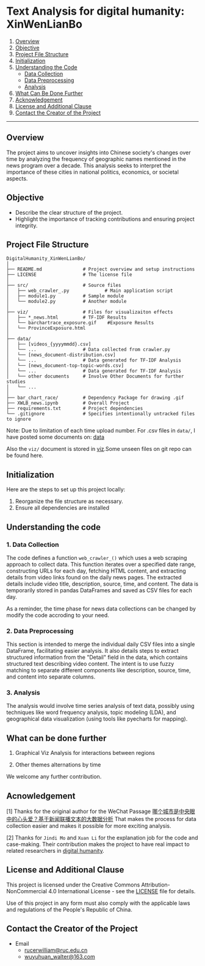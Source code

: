 # Text Analysis for digital humanity: XinWenLianBo

1. [Overview](#overview)
2. [Objective](#objective)
3. [Project File Structure](#project-file-structure)
4. [Initialization](#initialization)
5. [Understanding the Code](#understanding-the-code)
    - [Data Collection](#1-data-collection)
    - [Data Preprocessing](#2-data-preprocessing)
    - [Analysis](#3-analysis)
6. [What Can Be Done Further](#what-can-be-done-further)
7. [Acknowledgement](#acknowledgement)
8. [License and Additional Clause](#license-and-additional-clause)
9. [Contact the Creator of the Project](#contact-the-creator-of-the-project)

---

## Overview

The project aims to uncover insights into Chinese society's changes over time by analyzing the frequency of geographic names mentioned in the news program over a decade. This analysis seeks to interpret the importance of these cities in national politics, economics, or societal aspects.

## Objective

- Describe the clear structure of the project.
- Highlight the importance of tracking contributions and ensuring project integrity.

## Project File Structure

```
DigitalHumanity_XinWenLianBo/
│
├── README.md               # Project overview and setup instructions
├── LICENSE                 # The license file
│
├── src/                    # Source files
│   ├── web_crawler_.py             # Main application script
│   ├── module1.py          # Sample module
│   └── module2.py          # Another module
│
├── viz/                    # Files for visualizaiton effects
│   ├── *_news.html         # TF-IDF Results
│   └── barchartrace_exposure.gif    #Exposure Results
│   └── ProvinceExposure.html    
│
├── data/                   
│   ├── [videos_{yyyymmdd}.csv] 
│   └── ...                 # Data collected from crawler.py
│   └── [news_document-distribution.csv] 
│   └── ...                 # Data generated for TF-IDF Analysis
│   └── [news_document-top-topic-words.csv] 
│   └── ...                 # Data generated for TF-IDF Analysis
│   └── other documents     # Involve Other Documents for further studies
│   └── ... 
│
├── bar_chart_race/         # Dependency Package for drawing .gif
├── XWLB_news.ipynb         # Overall Project
├── requirements.txt        # Project dependencies
└── .gitignore              # Specifies intentionally untracked files to ignore
```
Note: Due to limitation of each time upload number. For .csv files in `data/`, I have posted some documents on: [data](https://drive.google.com/drive/folders/1yqp-BGZpv-0oSjv08Ity-oIsnPY0fp-A)

Also the `viz/` document is stored in [viz](https://drive.google.com/drive/folders/1ktmwnB9xgByLnnzFBIqaOCBK-VDBKiG2).Some unseen files on git repo can be found here.

## Initialization

Here are the steps to set up this project locally:

1. Reorganize the file structure as necessary.
2. Ensure all dependencies are installed

## Understanding the code

### 1. Data Collection

The code defines a function `web_crawler_()` which uses a web scraping approach to collect data. This function iterates over a specified date range, constructing URLs for each day, fetching HTML content, and extracting details from video links found on the daily news pages. The extracted details include video title, description, source, time, and content. The data is temporarily stored in pandas DataFrames and saved as CSV files for each day.

As a reminder, the time phase for news data collections can be changed by modify the code accroding to your need.

### 2. Data Preprocessing

This section is intended to merge the individual daily CSV files into a single DataFrame, facilitating easier analysis. It also details steps to extract structured information from the "Detail" field in the data, which contains structured text describing video content. The intent is to use fuzzy matching to separate different components like description, source, time, and content into separate columns.

### 3. Analysis

The analysis would involve time series analysis of text data, possibly using techniques like word frequency analysis, topic modeling (LDA), and geographical data visualization (using tools like pyecharts for mapping).
## What can be done further

1. Graphical Viz Analysis for interactions between regions

2. Other themes alternations by time

We welcome any further contribution.

## Acnowledgement

[1] Thanks for the original author for the WeChat Passage [哪个城市是中央眼中的心头爱？基于新闻联播文本的大数据分析](https://mp.weixin.qq.com/s/EvhdkXQBHZVYenYg1U74YQ) That makes the process for data collection easier and makes it possible for more exciting analysis.

[2] Thanks for `Jindi Mo` and `Xuan Li` for the explanation job for the code and case-making. Their contribution makes the project to have real impact to related researchers in [digital humanity](https://en.wikipedia.org/wiki/Digital_humanities).

## License and Additional Clause

This project is licensed under the Creative Commons Attribution-NonCommercial 4.0 International License - see the [LICENSE](LICENSE) file for details. 

Use of this project in any form must also comply with the applicable laws and regulations of the People's Republic of China. 


## Contact the Creator of the Project
- Email
  - rucerwilliam@ruc.edu.cn
  - wuyuhuan_walter@163.com
